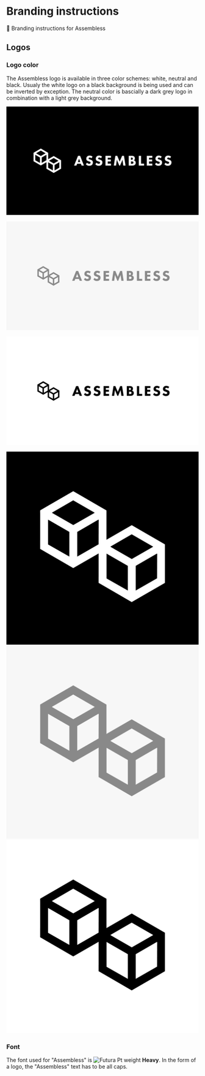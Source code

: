 # Branding instructions
👕 Branding instructions for Assembless

## Logos

### Logo color

The Assembless logo is available in three color schemes: white, neutral and black. Usualy the white logo on a black background is being used and can be inverted by exception. The neutral color is bascially a dark grey logo in combination with a light grey background.

![White Full](/logos/banners/assembless_banner01.png?raw=true "Assembless White")

![Neutral Full](/logos/banners/assembless_banner04.png?raw=true "Assembless Neutral")

![Black Full](/logos/banners/assembless_banner03.png?raw=true "Assembless Black")


![White Logo](/logos/examples/logo_white.png?raw=true "Assembless White")
![Neutral Logo](/logos/examples/logo_neutral.png?raw=true "Assembless Neutral")
![Black Logo](/logos/examples/logo_black.png?raw=true "Assembless Black")

### Font

The font used for "Assembless" is ![Futura Pt](https://fonts.adobe.com/fonts/futura-pt) weight **Heavy**. In the form of a logo, the "Assembless" text has to be all caps.